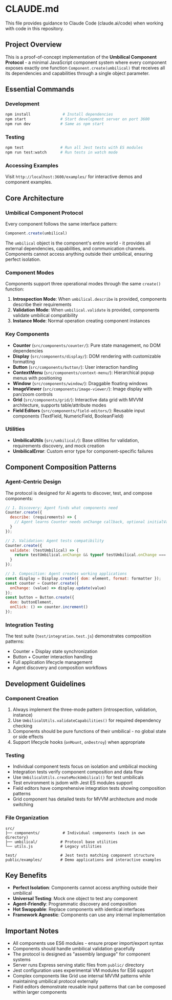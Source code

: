# CLAUDE.md

This file provides guidance to Claude Code (claude.ai/code) when working with code in this repository.

## Project Overview

This is a proof-of-concept implementation of the **Umbilical Component Protocol** - a minimal JavaScript component system where every component exposes exactly one function `Component.create(umbilical)` that receives all its dependencies and capabilities through a single object parameter.

## Essential Commands

### Development
```bash
npm install              # Install dependencies
npm start               # Start development server on port 3600
npm run dev             # Same as npm start
```

### Testing
```bash
npm test                # Run all Jest tests with ES modules
npm run test:watch      # Run tests in watch mode
```

### Accessing Examples
Visit `http://localhost:3600/examples/` for interactive demos and component examples.

## Core Architecture

### Umbilical Component Protocol

Every component follows the same interface pattern:

```js
Component.create(umbilical)
```

The `umbilical` object is the component's entire world - it provides all external dependencies, capabilities, and communication channels. Components cannot access anything outside their umbilical, ensuring perfect isolation.

### Component Modes

Components support three operational modes through the same `create()` function:

1. **Introspection Mode**: When `umbilical.describe` is provided, components describe their requirements
2. **Validation Mode**: When `umbilical.validate` is provided, components validate umbilical compatibility
3. **Instance Mode**: Normal operation creating component instances

### Key Components

- **Counter** (`src/components/counter/`): Pure state management, no DOM dependencies
- **Display** (`src/components/display/`): DOM rendering with customizable formatting
- **Button** (`src/components/button/`): User interaction handling
- **ContextMenu** (`src/components/context-menu/`): Hierarchical popup menus with positioning
- **Window** (`src/components/window/`): Draggable floating windows
- **ImageViewer** (`src/components/image-viewer/`): Image display with pan/zoom controls
- **Grid** (`src/components/grid/`): Interactive data grid with MVVM architecture, supports table/attribute modes
- **Field Editors** (`src/components/field-editors/`): Reusable input components (TextField, NumericField, BooleanField)

### Utilities

- **UmbilicalUtils** (`src/umbilical/`): Base utilities for validation, requirements discovery, and mock creation
- **UmbilicalError**: Custom error type for component-specific failures

## Component Composition Patterns

### Agent-Centric Design
The protocol is designed for AI agents to discover, test, and compose components:

```js
// 1. Discovery: Agent finds what components need
Counter.create({
  describe: (requirements) => {
    // Agent learns Counter needs onChange callback, optional initialValue
  }
});

// 2. Validation: Agent tests compatibility
Counter.create({
  validate: (testUmbilical) => {
    return testUmbilical.onChange && typeof testUmbilical.onChange === 'function';
  }
});

// 3. Composition: Agent creates working applications
const display = Display.create({ dom: element, format: formatter });
const counter = Counter.create({ 
  onChange: (value) => display.update(value) 
});
const button = Button.create({ 
  dom: buttonElement, 
  onClick: () => counter.increment() 
});
```

### Integration Testing
The test suite (`test/integration.test.js`) demonstrates composition patterns:
- Counter + Display state synchronization
- Button + Counter interaction handling
- Full application lifecycle management
- Agent discovery and composition workflows

## Development Guidelines

### Component Creation
1. Always implement the three-mode pattern (introspection, validation, instance)
2. Use `UmbilicalUtils.validateCapabilities()` for required dependency checking
3. Components should be pure functions of their umbilical - no global state or side effects
4. Support lifecycle hooks (`onMount`, `onDestroy`) when appropriate

### Testing
- Individual component tests focus on isolation and umbilical mocking
- Integration tests verify component composition and data flow
- Use `UmbilicalUtils.createMockUmbilical()` for test umbilicals
- Test environment is jsdom with Jest ES modules support
- Field editors have comprehensive integration tests showing composition patterns
- Grid component has detailed tests for MVVM architecture and mode switching

### File Organization
```
src/
├── components/          # Individual components (each in own directory)
├── umbilical/          # Protocol base utilities
└── utils.js            # Legacy utilities

test/                   # Jest tests matching component structure
public/examples/        # Demo applications and interactive examples
```

## Key Benefits

- **Perfect Isolation**: Components cannot access anything outside their umbilical
- **Universal Testing**: Mock one object to test any component
- **Agent-Friendly**: Programmatic discovery and composition
- **Hot Swappable**: Replace components with identical interfaces
- **Framework Agnostic**: Components can use any internal implementation

## Important Notes

- All components use ES6 modules - ensure proper import/export syntax
- Components should handle umbilical validation gracefully
- The protocol is designed as "assembly language" for component systems
- Server runs Express serving static files from `public/` directory
- Jest configuration uses experimental VM modules for ES6 support
- Complex components like Grid use internal MVVM patterns while maintaining umbilical protocol externally
- Field editors demonstrate reusable input patterns that can be composed within larger components
